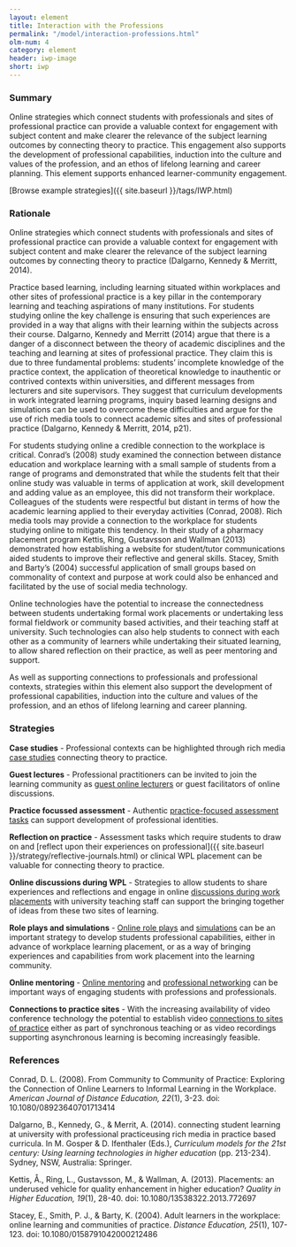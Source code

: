 ```yaml
---
layout: element
title: Interaction with the Professions
permalink: "/model/interaction-professions.html"
olm-num: 4
category: element
header: iwp-image
short: iwp
---
```


### Summary

Online strategies which connect students with professionals and sites of professional practice can provide a valuable context for engagement with subject content and make clearer the relevance of the subject learning outcomes by connecting theory to practice. This engagement also supports the development of professional capabilities, induction into the culture and values of the profession, and an ethos of lifelong learning and career planning. This element supports enhanced learner-community engagement.

[Browse example strategies]({{ site.baseurl }}/tags/IWP.html)

### Rationale

Online strategies which connect students with professionals and sites of professional practice can provide a valuable context for engagement with subject content and make clearer the relevance of the subject learning outcomes by connecting theory to practice (Dalgarno, Kennedy & Merritt, 2014). 

Practice based learning, including learning situated within workplaces and other sites of professional practice is a key pillar in the contemporary learning and teaching aspirations of many institutions. For students studying online the key challenge is ensuring that such experiences are provided in a way that aligns with their learning within the subjects across their course. Dalgarno, Kennedy and Merritt (2014) argue that there is a danger of a disconnect between the theory of academic disciplines and the teaching and learning at sites of professional practice. They claim this is due to three fundamental problems: students’ incomplete knowledge of the practice context, the application of theoretical knowledge to inauthentic or contrived contexts within universities, and different messages from lecturers and site supervisors. They suggest that curriculum developments in work integrated learning programs, inquiry based learning designs and simulations can be used to overcome these difficulties and argue for the use of rich media tools to connect academic sites and sites of professional practice (Dalgarno, Kennedy & Merritt, 2014, p21).

For students studying online a credible connection to the workplace is critical. Conrad’s (2008) study examined the connection between distance education and workplace learning with a small sample of students from a range of programs and demonstrated that while the students felt that their online study was valuable in terms of application at work, skill development and adding value as an employee, this did not transform their workplace. Colleagues of the students were respectful but distant in terms of how the academic learning applied to their everyday activities (Conrad, 2008). Rich media tools may provide a connection to the workplace for students studying online to mitigate this tendency. In their study of a pharmacy placement program Kettis, Ring, Gustavsson and Wallman (2013) demonstrated how establishing a website for student/tutor communications aided students to improve their reflective and general skills. Stacey, Smith and Barty’s (2004) successful application of small groups based on commonality of context and purpose at work could also be enhanced and facilitated by the use of social media technology.

Online  technologies have the potential to increase the connectedness between students undertaking formal work placements or undertaking less formal fieldwork or community based activities, and their teaching staff at university. Such technologies can also help students to connect with each other as a community of learners while undertaking their situated learning, to allow shared reflection on their practice, as well as peer mentoring and support.

As well as supporting connections to professionals and professional contexts, strategies within this element also support the development of professional capabilities, induction into the culture and values of the profession, and an ethos of lifelong learning and career planning. 

### <a name="IWP-strategies"></a>Strategies

**Case studies** - Professional contexts can be highlighted through rich media [case studies](#) connecting theory to practice.

**Guest lectures** - Professional practitioners can be invited to join the learning community as [guest online lecturers](#) or guest facilitators of online discussions. 

**Practice focussed assessment** - Authentic [practice-focused assessment tasks](#) can support development of professional identities.

**Reflection on practice** - Assessment tasks which require students to draw on and [reflect upon their experiences on professional]({{ site.baseurl }}/strategy/reflective-journals.html) or clinical WPL placement can be valuable for connecting theory to practice.

**Online discussions during WPL** - Strategies to allow students to share experiences and reflections and engage in online [discussions during work placements](#) with university teaching staff can support the bringing together of ideas from these two sites of learning.

**Role plays and simulations** - [Online role plays](#) and [simulations](#) can be an important strategy to develop students professional capabilities, either in advance of workplace learning placement, or as a way of bringing experiences and capabilities from work placement into the learning community.

**Online mentoring** - [Online mentoring](#) and [professional networking](#) can be important ways of engaging students with professions and professionals. 

**Connections to practice sites** - With the increasing availability of video conference technology the potential to establish video [connections to sites of practice](h#) either as part of synchronous teaching or as video recordings supporting asynchronous learning is becoming increasingly feasible.

### References

<div class="apa-ref" markdown="1">

Conrad, D. L. (2008). From Community to Community of Practice: Exploring the Connection of Online Learners to Informal Learning in the Workplace. *American Journal of Distance Education, 22*(1), 3-23. doi: 10.1080/08923640701713414

Dalgarno, B., Kennedy, G., & Merrit, A. (2014). connecting student learning at university with professional practiceusing rich media in practice based curricula. In M. Gosper & D. Ifenthaler (Eds.), *Curriculum models for the 21st century: Using learning technologies in higher education* (pp. 213-234). Sydney, NSW,  Australia: Springer.

Kettis, Å., Ring, L., Gustavsson, M., & Wallman, A. (2013). Placements: an underused vehicle for quality enhancement in higher education? *Quality in Higher Education, 19*(1), 28-40. doi: 10.1080/13538322.2013.772697

Stacey, E., Smith, P. J., & Barty, K. (2004). Adult learners in the workplace: online learning and communities of practice. *Distance Education, 25*(1), 107-123. doi: 10.1080/0158791042000212486

</div>